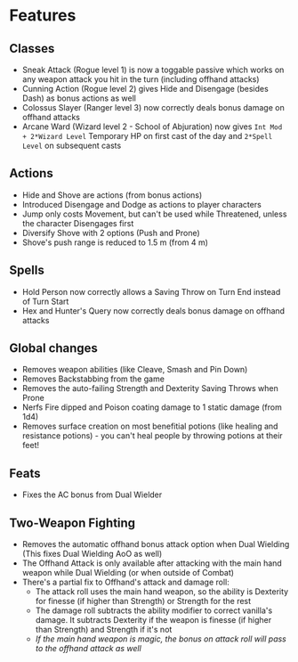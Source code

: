 # Features

## Classes
* Sneak Attack (Rogue level 1) is now a toggable passive which works on any weapon attack you hit in the turn (including offhand attacks)
* Cunning Action (Rogue level 2) gives Hide and Disengage (besides Dash) as bonus actions as well
* Colossus Slayer (Ranger level 3) now correctly deals bonus damage on offhand attacks
* Arcane Ward (Wizard level 2 - School of Abjuration) now gives `Int Mod + 2*Wizard Level` Temporary HP on first cast of the day and `2*Spell Level` on subsequent casts

## Actions
* Hide and Shove are actions (from bonus actions)
* Introduced Disengage and Dodge as actions to player characters
* Jump only costs Movement, but can't be used while Threatened, unless the character Disengages first
* Diversify Shove with 2 options (Push and Prone)
* Shove's push range is reduced to 1.5 m (from 4 m)

## Spells
* Hold Person now correctly allows a Saving Throw on Turn End instead of Turn Start
* Hex and Hunter's Query now correctly deals bonus damage on offhand attacks

## Global changes
* Removes weapon abilities (like Cleave, Smash and Pin Down)
* Removes Backstabbing from the game
* Removes the auto-failing Strength and Dexterity Saving Throws when Prone
* Nerfs Fire dipped and Poison coating damage to 1 static damage (from 1d4)
* Removes surface creation on most benefitial potions (like healing and resistance potions) - you can't heal people by throwing potions at their feet!

## Feats
* Fixes the AC bonus from Dual Wielder

## Two-Weapon Fighting
* Removes the automatic offhand bonus attack option when Dual Wielding (This fixes Dual Wielding AoO as well)
* The Offhand Attack is only available after attacking with the main hand weapon while Dual Wielding (or when outside of Combat)
* There's a partial fix to Offhand's attack and damage roll:
  * The attack roll uses the main hand weapon, so the ability is Dexterity for finesse (if higher than Strength) or Strength for the rest
  * The damage roll subtracts the ability modifier to correct vanilla's damage. It subtracts Dexterity if the weapon is finesse (if higher than Strength) and Strength if it's not
  * _If the main hand weapon is magic, the bonus on attack roll will pass to the offhand attack as well_
